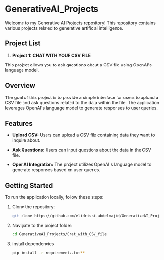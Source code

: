 # GenerativeAI_Projects


Welcome to my Generative AI Projects repository! This repository contains various projects related to generative artificial intelligence.

## Project List

1. **Project 1: CHAT WITH YOUR CSV FILE**

This project allows you to ask questions about a CSV file using OpenAI's language model.

## Overview

The goal of this project is to provide a simple interface for users to upload a CSV file and ask questions related to the data within the file. The application leverages OpenAI's language model to generate responses to user queries.

## Features

- **Upload CSV:** Users can upload a CSV file containing data they want to inquire about.

- **Ask Questions:** Users can input questions about the data in the CSV file.

- **OpenAI Integration:** The project utilizes OpenAI's language model to generate responses based on user queries.

## Getting Started

To run the application locally, follow these steps:

1. Clone the repository:

      ```bash
      git clone https://github.com/elidrissi-abdelmajid/GenerativeAI_Projects.git

2. Navigate to the project folder:
   
     ```bash
     cd GenerativeAI_Projects/Chat_with_CSV_file

3. install dependencies

     ```bash
     pip install -r requirements.txt**
  
